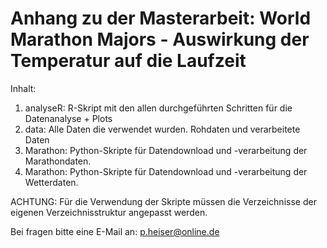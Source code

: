 # Anhang zu der Masterarbeit: World Marathon Majors - Auswirkung der Temperatur auf die Laufzeit 

 Inhalt:

 1) analyseR: R-Skript mit den allen durchgeführten Schritten für die Datenanalyse + Plots
 2) data: Alle Daten die verwendet wurden. Rohdaten und verarbeitete Daten
 3) Marathon: Python-Skripte für Datendownload und -verarbeitung der Marathondaten.
 4) Marathon: Python-Skripte für Datendownload und -verarbeitung der Wetterdaten.

 ACHTUNG: Für die Verwendung der Skripte müssen die Verzeichnisse der eigenen Verzeichnisstruktur angepasst werden.

 Bei fragen bitte eine E-Mail an: p.heiser@online.de

